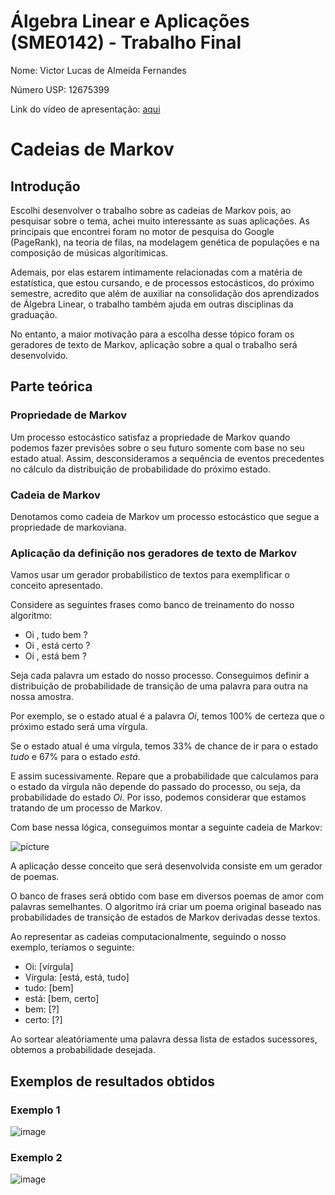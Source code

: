 # Álgebra Linear e Aplicações (SME0142) - Trabalho Final

Nome: Victor Lucas de Almeida Fernandes


Número USP: 12675399

Link do vídeo de apresentação: [aqui](https://drive.google.com/file/d/19L_05i7I27-dgnMWjJLzR7eSMVQVAJlk/view?usp=share_link)

# Cadeias de Markov

## Introdução

Escolhi desenvolver o trabalho sobre as cadeias de Markov pois, ao pesquisar sobre o tema, achei muito interessante as suas aplicações.
As principais que encontrei foram no motor de pesquisa do Google (PageRank), na teoria de filas, na modelagem genética de populações e na composição de músicas algorítimicas.

Ademais, por elas estarem intimamente relacionadas com a matéria de estatística, que estou cursando, e de processos estocásticos, do próximo semestre, acredito que além de auxiliar na consolidação dos aprendizados de Álgebra Linear, o trabalho também ajuda em outras disciplinas da graduação.

No entanto, a maior motivação para a escolha desse tópico foram os geradores de texto de Markov, aplicação sobre a qual o trabalho será desenvolvido.

## Parte teórica

### Propriedade de Markov
Um processo estocástico satisfaz a propriedade de Markov quando podemos fazer previsões sobre o seu futuro somente com base no seu estado atual. Assim, desconsideramos a sequência de eventos precedentes no cálculo da distribuição de probabilidade do próximo estado.

### Cadeia de Markov
Denotamos como cadeia de Markov um processo estocástico que segue a propriedade de markoviana.

### Aplicação da definição nos geradores de texto de Markov

Vamos usar um gerador probabilístico de textos para exemplificar o conceito apresentado.

Considere as seguintes frases como banco de treinamento do nosso algoritmo:
- Oi , tudo bem ?
- Oi , está certo ?
- Oi , está bem ?

Seja cada palavra um estado do nosso processo. Conseguimos definir a distribuição de probabilidade de transição de uma palavra para outra na nossa amostra.

Por exemplo, se o estado atual é a palavra *Oi*, temos 100% de certeza que o próximo estado será uma vírgula.

Se o estado atual é uma vírgula, temos 33% de chance de ir para o estado *tudo* e 67% para o estado *está*.

E assim sucessivamente. Repare que a probabilidade que calculamos para o estado da vírgula não depende do passado do processo, ou seja, da probabilidade do estado *Oi*. Por isso, podemos considerar que estamos tratando de um processo de Markov.

Com base nessa lógica, conseguimos montar a seguinte cadeia de Markov:

![picture](https://drive.google.com/uc?id=1mqU3s-s3mvn4_z2skRmM2eFO4AVX9Ihn)

A aplicação desse conceito que será desenvolvida consiste em um gerador de poemas.

O banco de frases será obtido com base em diversos poemas de amor com palavras semelhantes. O algoritmo irá criar um poema original baseado nas probabilidades de transição de estados de Markov derivadas desse textos.

Ao representar as cadeias computacionalmente, seguindo o nosso exemplo, teríamos o seguinte:
- Oi: [vírgula]
- Vírgula: [está, está, tudo]
- tudo: [bem]
- está: [bem, certo]
- bem: [?]
- certo: [?]


Ao sortear aleatóriamente uma palavra dessa lista de estados sucessores, obtemos a probabilidade desejada.

## Exemplos de resultados obtidos

### Exemplo 1

![image](https://github.com/victorlfernandes/Poem-generator/assets/87901904/683d2115-de10-4558-8a6f-c19079fa9d21)

### Exemplo 2

![image](https://github.com/victorlfernandes/Poem-generator/assets/87901904/bc2858f5-3d3d-4663-8746-402c1cd14a58)
